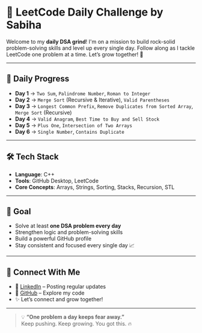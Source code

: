 ﻿# 🚀 LeetCode Daily Challenge by Sabiha

Welcome to my **daily DSA grind**! I'm on a mission to build rock-solid problem-solving skills and level up every single day. Follow along as I tackle LeetCode one problem at a time. Let’s grow together! 💪

---

## 📆 Daily Progress

- **Day 1** → `Two Sum`, `Palindrome Number`, `Roman to Integer`  
- **Day 2** → `Merge Sort` (Recursive & Iterative), `Valid Parentheses`  
- **Day 3** → `Longest Common Prefix`, `Remove Duplicates from Sorted Array`, `Merge Sort` (Recursive)  
- **Day 4** → `Valid Anagram`, `Best Time to Buy and Sell Stock`  
- **Day 5** → `Plus One`, `Intersection of Two Arrays`  
- **Day 6** → `Single Number`, `Contains Duplicate`

---

## 🛠 Tech Stack

- **Language**: C++  
- **Tools**: GitHub Desktop, LeetCode  
- **Core Concepts**: Arrays, Strings, Sorting, Stacks, Recursion, STL

---

## 🎯 Goal

- Solve at least **one DSA problem every day**  
- Strengthen logic and problem-solving skills  
- Build a powerful GitHub profile  
- Stay consistent and focused every single day 📈

---

## 🔗 Connect With Me

- 🔗 [LinkedIn](https://www.linkedin.com/in/sabiha768/) – Posting regular updates  
- 📁 [GitHub](https://github.com/Sabiha322) – Explore my code  
- ✨ Let’s connect and grow together!

---

> 💡 **“One problem a day keeps fear away.”**  
> Keep pushing. Keep growing. You got this. 🔥
